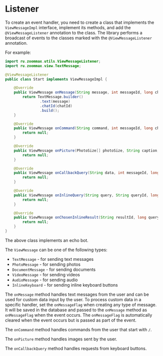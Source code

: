 # Listener

To create an event handler, you need to create a class that implements the `ViewMessageImpl` interface, implement its methods, and add the `@ViewMessageListener` annotation to the class. The library performs a broadcast of events to the classes marked with the `@ViewMessageListener` annotation.

For example:

```java
import ru.zoommax.utils.ViewMessageListener;
import ru.zoommax.view.TextMessage;

@ViewMessageListener
public class Start implements ViewMessageImpl {

    @Override
    public ViewMessage onMessage(String message, int messageId, long chatId, String onMessageFlag, Update update) {
        return TextMessage.builder()
                .text(message)
                .chatId(chatId)
                .build();
    }

    @Override
    public ViewMessage onCommand(String command, int messageId, long chatId, Update update) {
        return null;
    }

    @Override
    public ViewMessage onPicture(PhotoSize[] photoSize, String caption, int messageId, long chatId, Update update) {
        return null;
    }

    @Override
    public ViewMessage onCallbackQuery(String data, int messageId, long chatId, Update update) {
        return null;
    }

    @Override
    public ViewMessage onInlineQuery(String query, String queryId, long chatId, Update update) {
        return null;
    }

    @Override
    public ViewMessage onChosenInlineResult(String resultId, long queryId, String chatId, Update update) {
        return null;
    }
}
```

The above class implements an echo bot.

The `ViewMessage` can be one of the following types:

- `TextMessage` - for sending text messages
- `PhotoMessage` - for sending photos
- `DocumentMessage` - for sending documents
- `VideoMessage` - for sending videos
- `AudioMessage` - for sending audio
- `InlineKeyboard` - for sending inline keyboard buttons

The `onMessage` method handles text messages from the user and can be used for custom data input by the user. To process custom data in a specific handler, set the `onMessageFlag` when creating any type of message. It will be saved in the database and passed to the `onMessage` method as `onMessageFlag` when the event occurs. The `onMessageFlag` is automatically cleared when the event occurs but is passed as part of the event.

The `onCommand` method handles commands from the user that start with `/`.

The `onPicture` method handles images sent by the user.

The `onCallbackQuery` method handles requests from keyboard buttons.